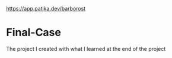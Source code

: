 https://app.patika.dev/barborost </br>
# Final-Case
The project I created with what I learned at the end of the project
